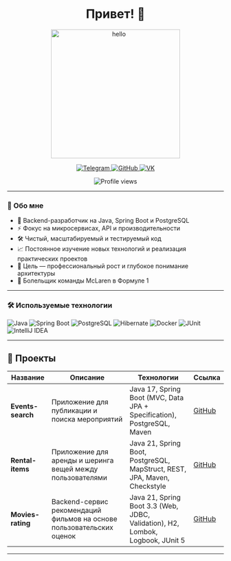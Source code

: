 <h1 align="center">Привет! 👋</h1>

<p align="center">
  <img src="https://media.giphy.com/media/2IudUHdI075HL02Pkk/giphy.gif" width="300" alt="hello"/>
</p>

<p align="center">
  <a href="https://t.me/GritsED" target="_blank">
    <img src="https://img.shields.io/badge/Telegram-2CA5E0?style=for-the-badge&logo=telegram&logoColor=white" alt="Telegram"/>
  </a>
  <a href="https://github.com/GritsED" target="_blank">
    <img src="https://img.shields.io/badge/GitHub-000000?style=for-the-badge&logo=github&logoColor=white" alt="GitHub"/>
  </a>
<a href="https://vk.com/gritsed" target="_blank">
    <img src="https://img.shields.io/badge/vk-blue?style=for-the-badge&logo=VK&logoColor=white" alt="VK"/>
  </a>
</p>

<p align="center">
  <img src="https://komarev.com/ghpvc/?username=GritsED&style=flat-square&color=brightgreen" alt="Profile views" />
</p>

---

### 🚀 Обо мне

- 💼 Backend-разработчик на Java, Spring Boot и PostgreSQL  
- ⚡ Фокус на микросервисах, API и производительности  
- 🛠 Чистый, масштабируемый и тестируемый код  
- 📈 Постоянное изучение новых технологий и реализация практических проектов  
- 🧠 Цель — профессиональный рост и глубокое понимание архитектуры
- 🧡 Болельщик команды McLaren в Формуле 1 

---

### 🛠️ Используемые технологии

![Java](https://img.shields.io/badge/Java-ED8B00?style=for-the-badge&logo=openjdk&logoColor=white)
![Spring Boot](https://img.shields.io/badge/Spring_Boot-6DB33F?style=for-the-badge&logo=spring-boot&logoColor=white)
![PostgreSQL](https://img.shields.io/badge/PostgreSQL-316192?style=for-the-badge&logo=postgresql&logoColor=white)
![Hibernate](https://img.shields.io/badge/Hibernate-59666C?style=for-the-badge&logo=hibernate&logoColor=white)
![Docker](https://img.shields.io/badge/Docker-2496ED?style=for-the-badge&logo=docker&logoColor=white)
![JUnit](https://img.shields.io/badge/JUnit-25A162?style=for-the-badge&logo=junit5&logoColor=white)
![IntelliJ IDEA](https://img.shields.io/badge/IntelliJ_IDEA-000000?style=for-the-badge&logo=intellijidea&logoColor=white)

---

## 💼 Проекты

| Название | Описание | Технологии | Ссылка |
|----------|----------|------------|--------|
| **Events-search** | Приложение для публикации и поиска мероприятий | Java 17, Spring Boot (MVC, Data JPA + Specification), PostgreSQL, Maven | [GitHub](https://github.com/GritsED/java-explore-with-me) |
| **Rental-items** | Приложение для аренды и шеринга вещей между пользователями | Java 21, Spring Boot, PostgreSQL, MapStruct, REST, JPA, Maven, Checkstyle | [GitHub](https://github.com/GritsED/java-shareit) |
| **Movies-rating** | Backend-сервис рекомендаций фильмов на основе пользовательских оценок | Java 21, Spring Boot 3.3 (Web, JDBC, Validation), H2, Lombok, Logbook, JUnit 5 | [GitHub](https://github.com/GritsED/java-filmorate) |

---





<!---
GritsED/GritsED is a ✨ special ✨ repository because its `README.md` (this file) appears on your GitHub profile.
You can click the Preview link to take a look at your changes.
--->
